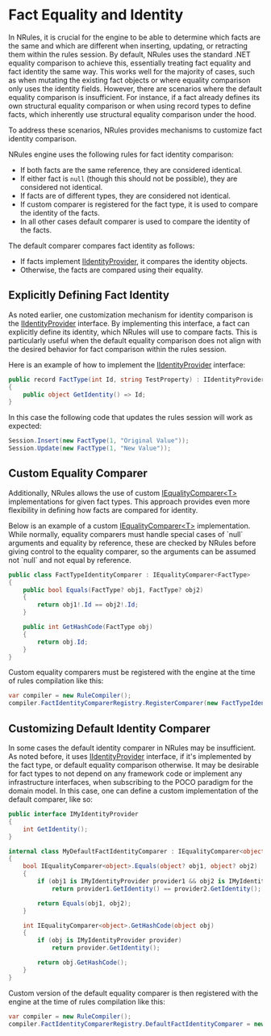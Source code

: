 # Fact Equality and Identity

In NRules, it is crucial for the engine to be able to determine which facts are the same and which are different when inserting, updating, or retracting them within the rules session. By default, NRules uses the standard .NET equality comparison to achieve this, essentially treating fact equality and fact identity the same way. This works well for the majority of cases, such as when mutating the existing fact objects or where equality comparison only uses the identity fields. However, there are scenarios where the default equality comparison is insufficient. For instance, if a fact already defines its own structural equality comparison or when using record types to define facts, which inherently use structural equality comparison under the hood.

To address these scenarios, NRules provides mechanisms to customize fact identity comparison.

NRules engine uses the following rules for fact identity comparison:
* If both facts are the same reference, they are considered identical.
* If either fact is `null` (though this should not be possible), they are considered not identical.
* If facts are of different types, they are considered not identical.
* If custom comparer is registered for the fact type, it is used to compare the identity of the facts.
* In all other cases default comparer is used to compare the identity of the facts.

The default comparer compares fact identity as follows:
* If facts implement [IIdentityProvider](xref:NRules.RuleModel.IIdentityProvider), it compares the identity objects.
* Otherwise, the facts are compared using their equality.

## Explicitly Defining Fact Identity

As noted earlier, one customization mechanism for identity comparison is the [IIdentityProvider](xref:NRules.RuleModel.IIdentityProvider) interface. By implementing this interface, a fact can explicitly define its identity, which NRules will use to compare facts. This is particularly useful when the default equality comparison does not align with the desired behavior for fact comparison within the rules session.

Here is an example of how to implement the [IIdentityProvider](xref:NRules.RuleModel.IIdentityProvider) interface:

```c#
public record FactType(int Id, string TestProperty) : IIdentityProvider
{
    public object GetIdentity() => Id;
}
```

In this case the following code that updates the rules session will work as expected:

```c#
Session.Insert(new FactType(1, "Original Value"));
Session.Update(new FactType(1, "New Value"));
```

## Custom Equality Comparer

Additionally, NRules allows the use of custom [IEqualityComparer&lt;T&gt;](xref:System.Collections.Generic.IEqualityComparer`1) implementations for given fact types. This approach provides even more flexibility in defining how facts are compared for identity.

Below is an example of a custom [IEqualityComparer&lt;T&gt;](xref:System.Collections.Generic.IEqualityComparer`1) implementation. While normally, equality comparers must handle special cases of `null` arguments and equality by reference, these are checked by NRules before giving control to the equality comparer, so the arguments can be assumed not `null` and not equal by reference.

```c#
public class FactTypeIdentityComparer : IEqualityComparer<FactType>
{
    public bool Equals(FactType? obj1, FactType? obj2)
    {
        return obj1!.Id == obj2!.Id;
    }

    public int GetHashCode(FactType obj)
    {
        return obj.Id;
    }
}
```

Custom equality comparers must be registered with the engine at the time of rules compilation like this:

```c#
var compiler = new RuleCompiler();
compiler.FactIdentityComparerRegistry.RegisterComparer(new FactTypeIdentityComparer());
```

## Customizing Default Identity Comparer

In some cases the default identity comparer in NRules may be insufficient. As noted before, it uses [IIdentityProvider](xref:NRules.RuleModel.IIdentityProvider) interface, if it's implemented by the fact type, or default equality comparison otherwise. It may be desirable for fact types to not depend on any framework code or implement any infrastructure interfaces, when subscribing to the POCO paradigm for the domain model. In this case, one can define a custom implementation of the default comparer, like so:

```c#
public interface IMyIdentityProvider
{
    int GetIdentity();
}

internal class MyDefaultFactIdentityComparer : IEqualityComparer<object>
{
    bool IEqualityComparer<object>.Equals(object? obj1, object? obj2)
    {
        if (obj1 is IMyIdentityProvider provider1 && obj2 is IMyIdentityProvider provider2)
            return provider1.GetIdentity() == provider2.GetIdentity();

        return Equals(obj1, obj2);
    }

    int IEqualityComparer<object>.GetHashCode(object obj)
    {
        if (obj is IMyIdentityProvider provider)
            return provider.GetIdentity();

        return obj.GetHashCode();
    }
}
```

Custom version of the default equality comparer is then registered with the engine at the time of rules compilation like this:

```c#
var compiler = new RuleCompiler();
compiler.FactIdentityComparerRegistry.DefaultFactIdentityComparer = new MyDefaultFactIdentityComparer();
```